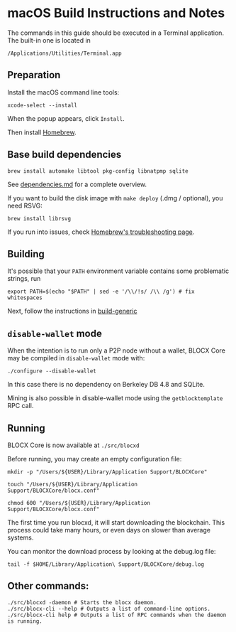 # macOS Build Instructions and Notes

The commands in this guide should be executed in a Terminal application.
The built-in one is located in
```
/Applications/Utilities/Terminal.app
```

## Preparation
Install the macOS command line tools:

```shell
xcode-select --install
```

When the popup appears, click `Install`.

Then install [Homebrew](https://brew.sh).

## Base build dependencies

```shell
brew install automake libtool pkg-config libnatpmp sqlite
```

See [dependencies.md](dependencies.md) for a complete overview.

If you want to build the disk image with `make deploy` (.dmg / optional), you need RSVG:
```shell
brew install librsvg
```

If you run into issues, check [Homebrew's troubleshooting page](https://docs.brew.sh/Troubleshooting).

## Building

It's possible that your `PATH` environment variable contains some problematic strings, run
```shell
export PATH=$(echo "$PATH" | sed -e '/\\/!s/ /\\ /g') # fix whitespaces
```

Next, follow the instructions in [build-generic](build-generic.md)

## `disable-wallet` mode
When the intention is to run only a P2P node without a wallet, BLOCX Core may be
compiled in `disable-wallet` mode with:
```shell
./configure --disable-wallet
```

In this case there is no dependency on Berkeley DB 4.8 and SQLite.

Mining is also possible in disable-wallet mode using the `getblocktemplate` RPC call.

## Running

BLOCX Core is now available at `./src/blocxd`

Before running, you may create an empty configuration file:
```shell
mkdir -p "/Users/${USER}/Library/Application Support/BLOCXCore"

touch "/Users/${USER}/Library/Application Support/BLOCXCore/blocx.conf"

chmod 600 "/Users/${USER}/Library/Application Support/BLOCXCore/blocx.conf"
```

The first time you run blocxd, it will start downloading the blockchain. This process could
take many hours, or even days on slower than average systems.

You can monitor the download process by looking at the debug.log file:
```shell
tail -f $HOME/Library/Application\ Support/BLOCXCore/debug.log
```

## Other commands:

```shell
./src/blocxd -daemon # Starts the blocx daemon.
./src/blocx-cli --help # Outputs a list of command-line options.
./src/blocx-cli help # Outputs a list of RPC commands when the daemon is running.
```

